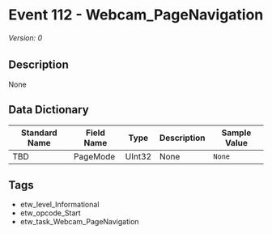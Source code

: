 # Event 112 - Webcam_PageNavigation
###### Version: 0

## Description
None

## Data Dictionary
|Standard Name|Field Name|Type|Description|Sample Value|
|---|---|---|---|---|
|TBD|PageMode|UInt32|None|`None`|

## Tags
* etw_level_Informational
* etw_opcode_Start
* etw_task_Webcam_PageNavigation